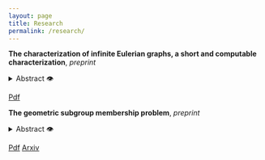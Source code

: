 ```yaml
---
layout: page
title: Research
permalink: /research/
---
```


__The characterization of infinite Eulerian graphs, a short and computable characterization__, *preprint*

<details><summary>Abstract 👁</summary>
  
In this paper we present a short proof of a theorem by Erdős, Grünwald and Weiszfeld on the characterization of infinite graphs which admit infinite Eulerian trails. In addition, we extend this result with a characterization of which finite trails can be extended to infinite Eulerian trails. Our proof is computable and yields an effective version of this theorem. This exhibits stark contrast with other classical results in the theory of infinite graphs which are not effective.
</details>

[Pdf](files/Paper_2.pdf) 

__The geometric subgroup membership problem__, *preprint*

<details><summary>Abstract 👁</summary>

We show that every infinite graph which is locally finite and connected admits a translation-like action by $\mathbb{Z}$ such that the distance between a vertex $v$ and $v∗1$ is uniformly bounded by 3. This action can be taken to be transitive if and only if the graph has one or two ends. This strengthens a theorem by Brandon Seward.
  
Our proof is constructive, and thus it can be made computable. More precisely, we show that a finitely generated group with decidable word problem admits a translation-like action by $\mathbb{Z}$ which is computable, and satisfies an extra condition which we call decidable orbit membership problem.

As an application we show that on any finitely generated infinite group with decidable word problem, effective subshifts attain all effectively closed  Medvedev degrees. This extends a classification proved by Joseph Miller for $\mathbb{Z}^{d}, d≥1$. 
</details>

[Pdf](files/Paper_1.pdf) [Arxiv](https://arxiv.org/abs/2303.14820)




